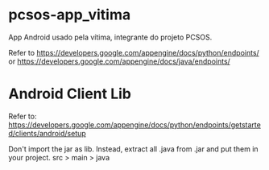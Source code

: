 pcsos-app_vitima
================

App Android usado pela vítima, integrante do projeto PCSOS.

Refer to
https://developers.google.com/appengine/docs/python/endpoints/
or
https://developers.google.com/appengine/docs/java/endpoints/

Android Client Lib
==================

Refer to: https://developers.google.com/appengine/docs/python/endpoints/getstarted/clients/android/setup

Don't import the jar as lib. Instead, extract all .java from .jar and put them in your project.
src > main > java 

